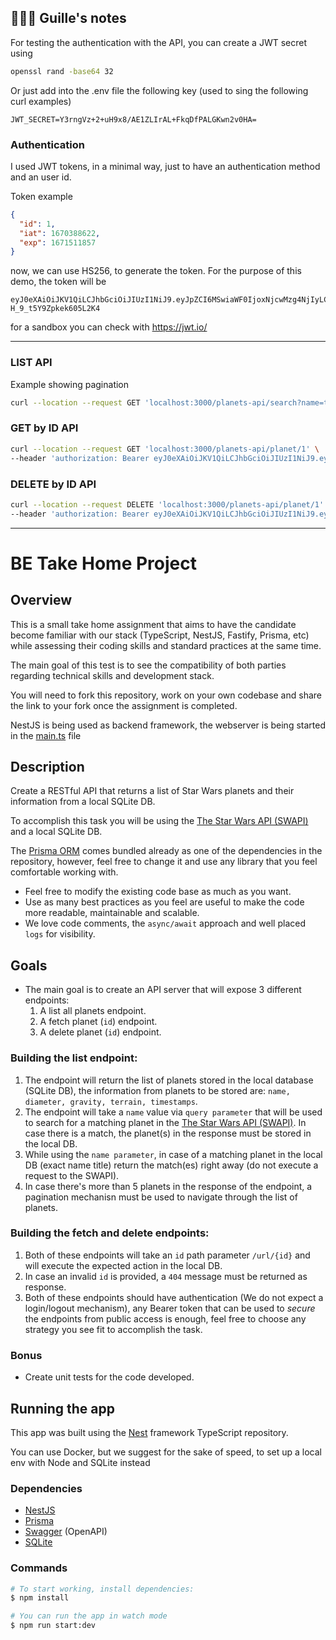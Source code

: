 ## 🧑🏻‍💻 Guille's notes

For testing the authentication with the API, you can create a JWT secret using

```bash
openssl rand -base64 32
```


Or just add into the .env file the following key (used to sing the following curl examples)
```
JWT_SECRET=Y3rngVz+2+uH9x8/AE1ZLIrAL+FkqDfPALGKwn2v0HA=
```

### Authentication

I used JWT tokens, in a minimal way, just to have an authentication method and an user id.

Token example
```json
{
  "id": 1,
  "iat": 1670388622,
  "exp": 1671511857
}
```

now, we can use HS256, to generate the token. For the purpose of this demo, the token will be 

```
eyJ0eXAiOiJKV1QiLCJhbGciOiJIUzI1NiJ9.eyJpZCI6MSwiaWF0IjoxNjcwMzg4NjIyLCJleHAiOjE2NzE1MTE4NTd9.YnuNJ7YoMT3JSd5eQyn5DI-H_9_t5Y9Zpkek605L2K4
```
for a sandbox you can check with https://jwt.io/

---


### LIST API
Example showing pagination
```bash
curl --location --request GET 'localhost:3000/planets-api/search?name=t&limit=2&offset=5'
```

### GET by ID API
```bash
curl --location --request GET 'localhost:3000/planets-api/planet/1' \
--header 'authorization: Bearer eyJ0eXAiOiJKV1QiLCJhbGciOiJIUzI1NiJ9.eyJpZCI6MSwiaWF0IjoxNjcwMzg4NjIyLCJleHAiOjE2NzE1MTE4NTd9.YnuNJ7YoMT3JSd5eQyn5DI-H_9_t5Y9Zpkek605L2K4'
```

### DELETE by ID API
```bash
curl --location --request DELETE 'localhost:3000/planets-api/planet/1' \
--header 'authorization: Bearer eyJ0eXAiOiJKV1QiLCJhbGciOiJIUzI1NiJ9.eyJpZCI6MSwiaWF0IjoxNjcwMzg4NjIyLCJleHAiOjE2NzE1MTE4NTd9.YnuNJ7YoMT3JSd5eQyn5DI-H_9_t5Y9Zpkek605L2K4'
```

---

# BE Take Home Project

## Overview 

This is a small take home assignment that aims to have the candidate become familiar with our stack (TypeScript, NestJS, Fastify, Prisma, etc) while assessing their coding skills and standard practices at the same time. 

The main goal of this test is to see the compatibility of both parties regarding technical skills and development stack.

You will need to fork this repository, work on your own codebase and share the link to your fork once the assignment is completed.

NestJS is being used as backend framework, the webserver is being started in the [main.ts](https://github.com/Minded-Engineering/take-home-be/blob/main/src/main.ts) file

## Description
Create a RESTful API that returns a list of Star Wars planets and their information from a local SQLite DB.

To accomplish this task you will be using the [The Star Wars API (SWAPI)](https://swapi.dev/) and a local SQLite DB.

The [Prisma ORM](https://www.prisma.io/) comes bundled already as one of the dependencies in the repository, however, feel free to change it and use any library that you feel comfortable working with.

- Feel free to modify the existing code base as much as you want.
- Use as many best practices as you feel are useful to make the code more readable, maintainable and scalable.
- We love code comments, the `async/await` approach and well placed `logs` for visibility.

## Goals

- The main goal is to create an API server that will expose 3 different endpoints:
  1. A list all planets endpoint.
  2. A fetch planet (`id`) endpoint.
  3. A delete planet (`id`) endpoint.

### Building the list endpoint:
  1. The endpoint will return the list of planets stored in the local database (SQLite DB), the information from planets to be stored are: `name, diameter, gravity, terrain, timestamps`.
  2. The endpoint will take a `name` value via `query parameter` that will be used to search for a matching planet in the [The Star Wars API (SWAPI)](https://swapi.dev/). In case there is a match, the planet(s) in the response must be stored in the local DB.
  3. While using the `name parameter`, in case of a matching planet in the local DB (exact name title) return the match(es) right away (do not execute a request to the SWAPI).
  4. In case there's more than 5 planets in the response of the endpoint, a pagination mechanisn must be used to navigate through the list of planets.

### Building the fetch and delete endpoints:
  1. Both of these endpoints will take an `id` path parameter `/url/{id}` and will execute the expected action in the local DB.
  2. In case an invalid `id` is provided, a `404` message must be returned as response.
  3. Both of these endpoints should have authentication (We do not expect a login/logout mechanism), any Bearer token that can be used to _secure_ the endpoints from public access is enough, feel free to choose any strategy you see fit to accomplish the task.

### Bonus
- Create unit tests for the code developed.

## Running the app

This app was built using the [Nest](https://github.com/nestjs/nest) framework TypeScript repository.

You can use Docker, but we suggest for the sake of speed, to set up a local env with Node and SQLite instead

### Dependencies

- [NestJS](https://nestjs.com/)
- [Prisma](https://www.prisma.io/)
- [Swagger](https://swagger.io/) (OpenAPI)
- [SQLite](https://www.sqlite.org/index.html)

### Commands

```sh
# To start working, install dependencies:
$ npm install

# You can run the app in watch mode
$ npm run start:dev
```
